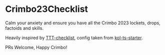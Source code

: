 # Crimbo23Checklist

Calm your anxiety and ensure you have all the Crimbo 2023 lockets, drops, factoids and skills.

Heavily inspired by [TTT-checklist](https://github.com/JamesDowney/TTT-checklist/), config taken from [kol-ts-starter](https://github.com/docrostov/kol-ts-starter).

PRs Welcome, Happy Crimbo!
